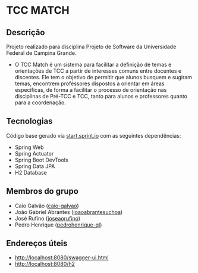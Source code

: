 # TCC MATCH

## Descrição
Projeto realizado para disciplina Projeto de Software da Universidade Federal de Campina Grande.
- O TCC Match é um sistema para facilitar a definição de temas e orientações de TCC a partir de interesses comuns entre docentes e discentes. Ele tem o objetivo de permitir que alunos busquem e sugiram temas, encontrem professores dispostos a orientar em áreas específicas, de forma a facilitar o processo de orientação nas disciplinas de Pré-TCC e TCC, tanto para alunos e professores quanto para a coordenação.

## Tecnologias
Código base gerado via [start.sprint.io](https://start.spring.io/#!type=maven-project&language=java&platformVersion=2.3.3.RELEASE&packaging=jar&jvmVersion=1.8&groupId=com.example&artifactId=EstoqueFacil&name=EstoqueFacil&description=Projeto%20Estoque%20Facil&packageName=com.example.EstoqueFacil&dependencies=web,actuator,devtools,data-jpa,h2) com as seguintes dependências:  

- Spring Web
- Spring Actuator
- Spring Boot DevTools
- Spring Data JPA
- H2 Database

## Membros do grupo
* Caio Galvão ([caio-galvao](https://github.com/caio-galvao))
* João Gabriel Abrantes ([joaoabrantesuchoa](https://github.com/joaoabrantesuchoa))
* José Rufino ([joseaorufino](https://github.com/joseaorufino))
* Pedro Henrique ([pedrohenrique-ql](https://github.com/pedrohenrique-ql))

## Endereços úteis
- [http://localhost:8080/swagger-ui.html](http://localhost:8080/swagger-ui.html)
- [http://localhost:8080/h2](http://localhost:8080/h2)
